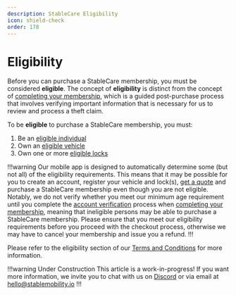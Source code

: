 ```yaml
---
description: StableCare Eligibility
icon: shield-check
order: 178
---
```


# Eligibility

Before you can purchase a StableCare membership, you must be considered **eligible**. The concept of **eligibility** is distinct from the concept of [completing your membership](completing-your-membership.md), which is a guided post-purchase process that involves verifying important information that is necessary for us to review and process a theft claim.

To be **eligible** to purchase a StableCare membership, you must:

1. Be an [eligible individual](terms-and-conditions.md#eligible-members)
2. Own an [eligible vehicle](terms-and-conditions.md#eligible-vehicles)
3. Own one or more [eligible locks](terms-and-conditions.md#eligible-locks)

!!!warning 
Our mobile app is designed to automatically determine some (but not all) of the eligibility requirements. This means that it may be possible for you to create an account, register your vehicle and lock(s), [get a quote](get-a-quote.md) and purchase a StableCare membership even though you are not eligible. Notably, we do not verify whether you meet our minimum age requirement until you complete the [account verification](../overview/account-verification.md) process when [completing your membership](completing-your-membership.md), meaning that ineligible persons may be able to purchase a StableCare membership. Please ensure that you meet our eligibility requirements before you proceed with the checkout process, otherwise we may have to cancel your membership and issue you a refund.
!!!

Please refer to the eligibility section of our [Terms and Conditions](terms-and-conditions.md#eligibility) for more information.

!!!warning Under Construction
This article is a work-in-progress! If you want more information, we invite you to chat with us on [Discord](https://discord.gg/sVQ8yfA8yB) or via email at hello@stablemobility.io
!!!
